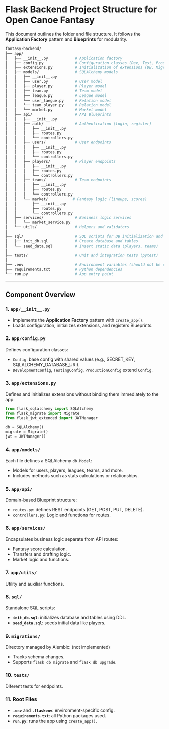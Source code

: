 # Flask Backend Project Structure for Open Canoe Fantasy

This document outlines the folder and file structure. It follows the **Application Factory** pattern and **Blueprints** for modularity.

```bash
fantasy-backend/
├── app/
│   ├── __init__.py            # Application factory
│   ├── config.py              # Configuration classes (Dev, Test, Prod)
│   ├── extensions.py          # Initialization of extensions (DB, Migrate, JWT)
│   ├── models/                # SQLAlchemy models
│   │   ├── __init__.py
│   │   ├── user.py            # User model
│   │   ├── player.py          # Player model
│   │   ├── team.py            # Team model
│   │   ├── league.py          # League model
│   │   └── user_laegue.py     # Relation model
│   │   └── team_player.py     # Relation model
│   │   └── market.py          # Market model
│   ├── api/                   # API Blueprints
│   │   ├── __init__.py
│   │   ├── auth/              # Authentication (login, register)
│   │   │   ├── __init__.py
│   │   │   ├── routes.py
│   │   │   └── controllers.py
│   │   ├── users/             # User endpoints
│   │   │   ├── __init__.py
│   │   │   ├── routes.py
│   │   │   └── controllers.py
│   │   ├── players/           # Player endpoints
│   │   │   ├── __init__.py
│   │   │   ├── routes.py
│   │   │   └── controllers.py
│   │   ├── teams/             # Team endpoints
│   │   │   ├── __init__.py
│   │   │   ├── routes.py
│   │   │   └── controllers.py
│   │   └── market/           # Fantasy logic (lineups, scores)
│   │       ├── __init__.py
│   │       ├── routes.py
│   │       └── controllers.py
│   ├── services/              # Business logic services
│   │   └── market_service.py
│   └── utils/                 # Helpers and validators
│ 
├── sql/                       # SQL scripts for DB initialization and seeding
│   ├── init_db.sql            # Create database and tables
│   └── seed_data.sql          # Insert static data (players, teams)
│
├── tests/                     # Unit and integration tests (pytest)
│
├── .env                       # Environment variables (should not be committed)
├── requirements.txt           # Python dependencies
└── run.py                     # App entry point
```

---

## Component Overview

### 1. `app/__init__.py`

* Implements the **Application Factory** pattern with `create_app()`.
* Loads configuration, initializes extensions, and registers Blueprints.

### 2. `app/config.py`

Defines configuration classes:

* `Config`: base config with shared values (e.g., SECRET\_KEY, SQLALCHEMY\_DATABASE\_URI).
* `DevelopmentConfig`, `TestingConfig`, `ProductionConfig` extend `Config`.

### 3. `app/extensions.py`

Defines and initializes extensions without binding them immediately to the app:

```python
from flask_sqlalchemy import SQLAlchemy
from flask_migrate import Migrate
from flask_jwt_extended import JWTManager

db = SQLAlchemy()
migrate = Migrate()
jwt = JWTManager()
```

### 4. `app/models/`

Each file defines a SQLAlchemy `db.Model`:

* Models for users, players, leagues, teams, and more.
* Includes methods such as stats calculations or relationships.

### 5. `app/api/`

Domain-based Blueprint structure:

* `routes.py`: defines REST endpoints (GET, POST, PUT, DELETE).
* `controllers.py`: Logic and functions for routes.

### 6. `app/services/`

Encapsulates business logic separate from API routes:

* Fantasy score calculation.
* Transfers and drafting logic.
* Market logic and functions.

### 7. `app/utils/` 

Utility and auxiliar functions.

### 8. `sql/`

Standalone SQL scripts:

* **`init_db.sql`**: initializes database and tables using DDL.
* **`seed_data.sql`**: seeds initial data like players.

### 9. `migrations/`

Directory managed by Alembic: (not implemented)

* Tracks schema changes.
* Supports `flask db migrate` and `flask db upgrade`.

### 10. `tests/`

Diferent tests for endpoints. 

### 11. Root Files

* **`.env`** and **`.flaskenv`**: environment-specific config.
* **`requirements.txt`**: all Python packages used.
* **`run.py`**: runs the app using `create_app()`.
